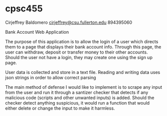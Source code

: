 # cpsc455

Cirjeffrey Baldomero
cirjeffrey@csu.fullerton.edu
894395060

Bank Account Web Application

The purpose of this application is to allow the login of a user which directs them to a page that displays their bank account info. 
Through this page, the user can withdraw, deposit or transfer money to their other accounts. Should the user not have a login, they may 
create one using the sign up page.

User data is collected and store in a text file. Reading and writing data uses json strings in order to allow correct parsing

The main method of defense I would like to implement is to scrape any input from the user and run it through a santizer checker that detects if any malicious code (scripts and other unwanted inputs) is added. Should the checker detect anything suspicious, it would run a function that would either delete or change the input to make it harmless. 
